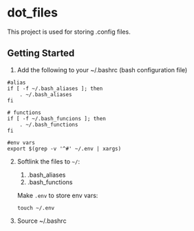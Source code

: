 # dot_files

This project is used for storing .config files.

## Getting Started
1. Add the following to your ~/.bashrc (bash configuration file)

``` 
#alias
if [ -f ~/.bash_aliases ]; then
    . ~/.bash_aliases
fi

# functions
if [ -f ~/.bash_funcions ]; then 
    . ~/.bash_functions
fi 

#env vars
export $(grep -v '^#' ~/.env | xargs)
```

2. Softlink the files to `~/`:
    1. .bash_aliases
    2. .bash_functions

    Make `.env` to store env vars:
    ```
    touch ~/.env
    ```

3. Source ~/.bashrc